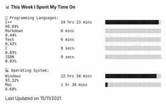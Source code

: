 
<!--START_SECTION:waka-->
📊 **This Week I Spent My Time On** 

```text
💬 Programming Languages: 
C++                      24 hrs 23 mins      ████████████████████████░   99.04% 
Markdown                 6 mins              ░░░░░░░░░░░░░░░░░░░░░░░░░   0.44% 
Text                     6 mins              ░░░░░░░░░░░░░░░░░░░░░░░░░   0.42% 
C                        0 secs              ░░░░░░░░░░░░░░░░░░░░░░░░░   0.03% 
JSON                     0 secs              ░░░░░░░░░░░░░░░░░░░░░░░░░   0.03%

💻 Operating System: 
Windows                  22 hrs 58 mins      ███████████████████████░░   93.32% 
Mac                      1 hr 38 mins        █░░░░░░░░░░░░░░░░░░░░░░░░   6.68%

```


 Last Updated on 15/11/2021
<!--END_SECTION:waka-->

